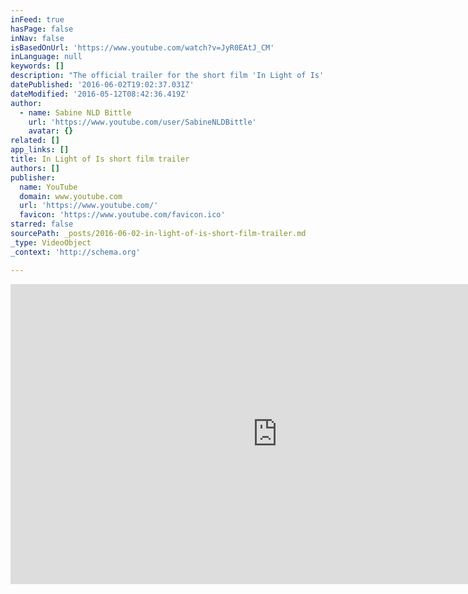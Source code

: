 ```yaml
---
inFeed: true
hasPage: false
inNav: false
isBasedOnUrl: 'https://www.youtube.com/watch?v=JyR0EAtJ_CM'
inLanguage: null
keywords: []
description: "The official trailer for the short film 'In Light of Is' - a magical realism drama about two sisters who find a flicker of magic in the world. Starring Taryn Sudding and Thandi Puren. Written and directed by Sabine NLD Bittle. Produced by Jennifer Mostert at Sinkwa Productions."
datePublished: '2016-06-02T19:02:37.031Z'
dateModified: '2016-05-12T08:42:36.419Z'
author:
  - name: Sabine NLD Bittle
    url: 'https://www.youtube.com/user/SabineNLDBittle'
    avatar: {}
related: []
app_links: []
title: In Light of Is short film trailer
authors: []
publisher:
  name: YouTube
  domain: www.youtube.com
  url: 'https://www.youtube.com/'
  favicon: 'https://www.youtube.com/favicon.ico'
starred: false
sourcePath: _posts/2016-06-02-in-light-of-is-short-film-trailer.md
_type: VideoObject
_context: 'http://schema.org'

---
```

<iframe src="https://cdn.embedly.com/widgets/media.html?src=https%3A%2F%2Fwww.youtube.com%2Fembed%2FJyR0EAtJ_CM%3Ffeature%3Doembed&amp;url=https%3A%2F%2Fwww.youtube.com%2Fwatch%3Fv%3DJyR0EAtJ_CM&amp;image=https%3A%2F%2Fi.ytimg.com%2Fvi%2FJyR0EAtJ_CM%2Fhqdefault.jpg&amp;key=b7d04c9b404c499eba89ee7072e1c4f7&amp;type=text%2Fhtml&amp;schema=youtube" width="854" height="480" scrolling="no" frameborder="0" allowfullscreen="" style=""></iframe>
